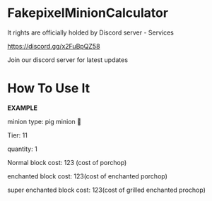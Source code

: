 # FakepixelMinionCalculator
It rights are officially holded by Discord server - Services

https://discord.gg/x2FuBpQZ58

Join our discord server for latest updates
# How To Use It

**EXAMPLE**

minion type: pig minion 🐖 

Tier: 11

quantity: 1

Normal block cost: 123 (cost of porchop)

enchanted block cost: 123(cost of enchanted porchop)

super enchanted block cost:
123(cost of grilled enchanted prochop) 

